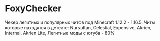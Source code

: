 # FoxyChecker
Чекер легитных и популярных читов под Minecraft 1.12.2 - 1.16.5.  Читы которые находятся в детекте: Nursultan, Celestial, Expensive, Akrien, Internal, Akrien Lite, Легитные моды с ютуба - 80%
